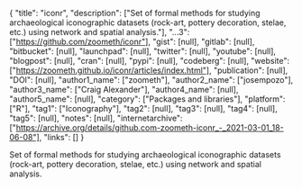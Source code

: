{
  "title": "iconr",
  "description": ["Set of formal methods for studying archaeological iconographic datasets (rock-art, pottery decoration, stelae, etc.) using network and spatial analysis."],
  "...3": ["https://github.com/zoometh/iconr"],
  "gist": [null],
  "gitlab": [null],
  "bitbucket": [null],
  "launchpad": [null],
  "twitter": [null],
  "youtube": [null],
  "blogpost": [null],
  "cran": [null],
  "pypi": [null],
  "codeberg": [null],
  "website": ["https://zoometh.github.io/iconr/articles/index.html"],
  "publication": [null],
  "DOI": [null],
  "author1_name": ["zoometh"],
  "author2_name": ["josempozo"],
  "author3_name": ["Craig Alexander"],
  "author4_name": [null],
  "author5_name": [null],
  "category": ["Packages and libraries"],
  "platform": ["R"],
  "tag1": ["Iconography"],
  "tag2": [null],
  "tag3": [null],
  "tag4": [null],
  "tag5": [null],
  "notes": [null],
  "internetarchive": ["https://archive.org/details/github.com-zoometh-iconr_-_2021-03-01_18-06-08"],
  "links": []
}

<!-- Generated by csv2md.R – do not edit by hand -->

Set of formal methods for studying archaeological iconographic datasets (rock-art, pottery decoration, stelae, etc.) using network and spatial analysis.